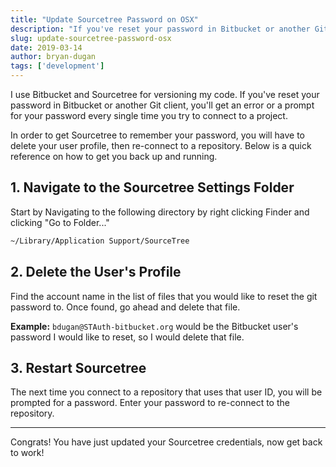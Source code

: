 ```yaml
---
title: "Update Sourcetree Password on OSX"
description: "If you've reset your password in Bitbucket or another Git client, you'll get an error or a prompt for your password every single time you try to connect to a project."
slug: update-sourcetree-password-osx
date: 2019-03-14
author: bryan-dugan
tags: ['development']
---
```


I use Bitbucket and Sourcetree for versioning my code. If you've reset your password in Bitbucket or another Git client, you'll get an error or a prompt for your password every single time you try to connect to a project.

In order to get Sourcetree to remember your password, you will have to delete your user profile, then re-connect to a repository. Below is a quick reference on how to get you back up and running.

## 1. Navigate to the Sourcetree Settings Folder

Start by Navigating to the following directory by right clicking Finder and clicking "Go to Folder..."

```bash
~/Library/Application Support/SourceTree
```

## 2. Delete the User's Profile

Find the account name in the list of files that you would like to reset the git password to. Once found, go ahead and delete that file.

**Example:** `bdugan@STAuth-bitbucket.org` would be the Bitbucket user's password I would like to reset, so I would delete that file.

## 3. Restart Sourcetree

The next time you connect to a repository that uses that user ID, you will be prompted for a password. Enter your password to re-connect to the repository.

--- 

Congrats! You have just updated your Sourcetree credentials, now get back to work!
